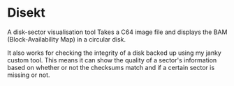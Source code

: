 # Disekt

A disk-sector visualisation tool
Takes a C64 image file and displays the BAM (Block-Availability Map)
in a circular disk.

It also works for checking the integrity of a disk backed up using my
janky custom tool. This means it can show the quality of a sector's
information based on whether or not the checksums match and if
a certain sector is missing or not.

